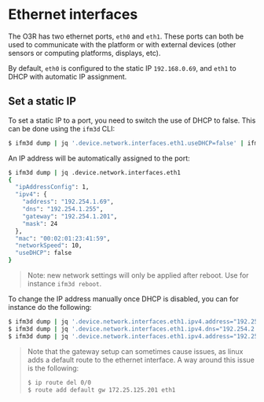 # Ethernet interfaces

The O3R has two ethernet ports, `eth0` and `eth1`. These ports can both be used to communicate with the platform or with external devices (other sensors or computing platforms, displays, etc).

By default, `eth0` is configured to the static IP `192.168.0.69`, and `eth1` to DHCP with automatic IP assignment. 

## Set a static IP

To set a static IP to a port, you need to switch the use of DHCP to false. This can be done using the `ifm3d` CLI:

```bash
$ ifm3d dump | jq '.device.network.interfaces.eth1.useDHCP=false' | ifm3d config
```

An IP address will be automatically assigned to the port:
```bash
$ ifm3d dump | jq .device.network.interfaces.eth1
{
  "ipAddressConfig": 1,
  "ipv4": {
    "address": "192.254.1.69",
    "dns": "192.254.1.255",
    "gateway": "192.254.1.201",
    "mask": 24
  },
  "mac": "00:02:01:23:41:59",
  "networkSpeed": 10,
  "useDHCP": false
}
```
> Note: new network settings will only be applied after reboot. Use for instance `ifm3d reboot`.

To change the IP address manually once DHCP is disabled, you can for instance do the following:
```bash
$ ifm3d dump | jq '.device.network.interfaces.eth1.ipv4.address="192.254.2.69"' | ifm3d config
$ ifm3d dump | jq '.device.network.interfaces.eth1.ipv4.dns="192.254.2.255"' | ifm3d config
$ ifm3d dump | jq '.device.network.interfaces.eth1.ipv4.address="192.254.2.201"' | ifm3d config
```

> Note that the gateway setup can sometimes cause issues, as linux adds a default route to the ethernet interface. A way around this issue is the following:
> ```bash
> $ ip route del 0/0
> $ route add default gw 172.25.125.201 eth1
>```